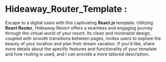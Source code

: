 # Hideaway_Router_Template :
Escape to a digital oasis with this captivating <strong>React.js</strong> template. Utilizing <strong>React Router</strong>, Hideaway Resort offers a seamless and engaging journey through the virtual world of your resort. Its clean and minimalist design, coupled with smooth transitions between pages, invites users to explore the beauty of your location and plan their dream vacation.
If you'd like, share more details about the specific features and functionality of your template and how routing is used, and I can provide a more tailored description.
